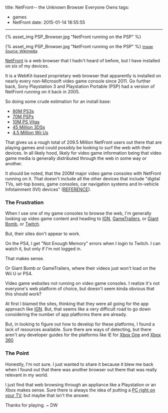 title: NetFront-- the Unknown Browser Everyone Owns
tags:
  - games
  - NetFront
date: 2015-01-14 18:55:55
---
{% asset_img PSP_Browser.jpg &quot;NetFront running on the PSP&quot; %}
<!-- more -->

{% asset_img PSP_Browser.jpg "NetFront running on the PSP" %}
<small>[Image Source: Wikimedia](http://upload.wikimedia.org/wikipedia/commons/6/60/PSP_Browser.jpg)</small>

[NetFront](http://gl.access-company.com/products/browser/netfrontbrowsernx-2/) is a web browser that I hadn't heard of before, but I have installed on six of my devices.

It is a WebKit-based proprietary web browser that apparently is installed on nearly every non-Microsoft video game console since 2011\. Go further back, Sony Playstation 3 and Playstation Portable (PSP) had a version of NetFront running on it back in 2005.

So doing some crude estimation for an install base:

*   [80M PS3s](http://venturebeat.com/2013/11/05/playstation-3-sells-80m-units-not-bad-but-far-short-of-150m-ps-2-sales/)
*   [70M PSPs](http://www.engadget.com/2011/06/06/sony-sells-70-million-psp-units-worldwide-still-firmly-in-ds-r/)
*   [10M PS Vitas](http://www.psvitahub.com/2014/07/ps-vita-sales-near-10-million-mark.html)
*   [45 Million 3DSs](http://www.gamespot.com/articles/wii-u-sales-reach-7-3m-3ds-sales-hit-45m/1100-6423241/)
*   [4.5 Million Wii Us](http://www.gamespot.com/articles/wii-u-sales-reach-7-3m-3ds-sales-hit-45m/1100-6423241/)

That gives us a rough total of 209.5 Million NetFront users out there that are playing games and could possibly be looking to surf the web with their devices. In all likely hood, likely for video game information being that video game media is generally distributed through the web in some way or another.

It should be noted, that the 200M major video game consoles with NetFront running on it. That doesn't include all the other devices that include "digital TVs, set-top boxes, game consoles, car navigation systems and In-vehicle Infotainment (IVI) devices" ([REFERENCE](http://gl.access-company.com/products/browser/netfrontbrowsernx-2/)).

### The Frustration

When I use one of my game consoles to browse the web, I'm generally looking up video game content and heading to [IGN](http://ign.com), [GameTrailers](http://gametrailers.com), or [Giant Bomb](http://giantbomb.com), or [Twitch](http://twitch.tv).

But, their sites don't appear to work.

On the PS4, I get "Not Enough Memory" errors when I login to Twitch. I can watch it, but only if I'm not logged in.

That makes sense.

Or Giant Bomb or GameTrailers, where their videos just won't load on the Wii U or PS4\. 

Video game websites not running on video game consoles. I realize it's not everyone's web platform of choice, but doesn't seem kinda obvious that this should work?

At first I blamed the sites, thinking that they were all going for the app approach like [IGN](http://ca.ign.com/articles/2013/08/20/ign-app-launching-for-ps4-ps3-vita-later-this-year). But, that seems like a very difficult road to go down considering the number of app platforms there are already. 

But, in looking to figure out how to develop for these platforms, I found a lack of resources available. Sure there are ways of detecting, but there aren't any developer guides for the platforms like IE for [Xbox One](http://msdn.microsoft.com/en-us/library/ie/dn532261(v=vs.85).aspx) and [Xbox 360](http://msdn.microsoft.com/en-us/library/ie/jj883727(v=vs.85).aspx)

### The Point

Honestly, I'm not sure. I just wanted to share it because it blew me back when I found out that there was another browser out there that was really relevant in my world.

I just find that web browsing through an appliance like a Playstation or an Xbox makes sense. Sure there is always the idea of putting a [PC right on your TV](http://www.intel.com/content/www/us/en/compute-stick/intel-compute-stick.html), but maybe that isn't the answer.

Thanks for playing. ~ DW
